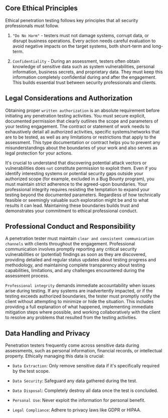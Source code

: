 ## Core Ethical Principles

Ethical penetration testing follows key principles that all security professionals must follow.

1. `"Do No Harm"` - testers must not damage systems, corrupt data, or disrupt business operations. Every action needs careful evaluation to avoid negative impacts on the target systems, both short-term and long-term.
    
2. `Confidentiality` - During an assessment, testers often obtain knowledge of sensitive data such as system vulnerabilities, personal information, business secrets, and proprietary data. They must keep this information completely confidential during and after the engagement. This builds essential trust between security professionals and clients.

## Legal Considerations and Authorization

Obtaining proper `written authorization` is an absolute requirement before initiating any penetration testing activities. You must secure explicit, documented permission that clearly outlines the scope and parameters of your testing engagement. The contract or statement of work needs to exhaustively detail all authorized activities, specific systems/networks that are to be tested, as well as any limitations or restrictions that apply to the assessment. This type documentation or contract helps you to prevent any misunderstandings about the boundaries of your work and also serves as legal protection for your actions.

It's crucial to understand that discovering potential attack vectors or vulnerabilities does `not` constitute permission to exploit them. Even if you identify interesting systems or potential security gaps outside your authorized scope (for example, excluded in a Bug Bounty program), you must maintain strict adherence to the agreed-upon boundaries. Your professional integrity requires resisting the temptation to expand your testing beyond the documented parameters. Regardless of how technically feasible or seemingly valuable such exploration might be and to what results it can lead. Maintaining these boundaries builds trust and demonstrates your commitment to ethical professional conduct.

## Professional Conduct and Responsibility

A penetration tester must maintain `clear and consistent communication channels` with clients throughout the engagement. Professional communication involves promptly reporting any critical security vulnerabilities or (potential) findings as soon as they are discovered, providing detailed and regular status updates about testing progress and methodology, and maintaining complete transparency about testing capabilities, limitations, and any challenges encountered during the assessment process.

`Professional integrity` demands immediate accountability when issues arise during testing. If any systems are inadvertently impacted, or if the testing exceeds authorized boundaries, the tester must promptly notify the client without attempting to minimize or hide the situation. This includes providing a full explanation of what happened, implementing immediate mitigation steps where possible, and working collaboratively with the client to resolve any problems that resulted from the testing activities.

## Data Handling and Privacy

Penetration testers frequently come across sensitive data during assessments, such as personal information, financial records, or intellectual property. Ethically managing this data is crucial:

- `Data Extraction`: Only remove sensitive data if it's specifically required by the test scope.
    
- `Data Security`: Safeguard any data gathered during the test.
    
- `Data Disposal`: Completely destroy all data once the test is concluded.
    
- `Personal Use`: Never exploit the information for personal benefit.
    
- `Legal Compliance`: Adhere to privacy laws like GDPR or HIPAA.
